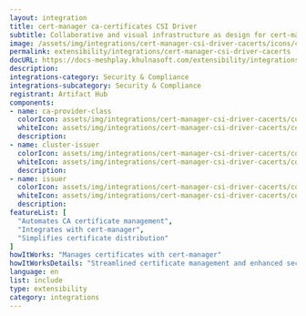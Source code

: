 ```yaml
---
layout: integration
title: cert-manager ca-certificates CSI Driver
subtitle: Collaborative and visual infrastructure as design for cert-manager ca-certificates CSI Driver
image: /assets/img/integrations/cert-manager-csi-driver-cacerts/icons/color/cert-manager-csi-driver-cacerts-color.svg
permalink: extensibility/integrations/cert-manager-csi-driver-cacerts
docURL: https://docs-meshplay.khulnasoft.com/extensibility/integrations/cert-manager-csi-driver-cacerts
description: 
integrations-category: Security & Compliance
integrations-subcategory: Security & Compliance
registrant: Artifact Hub
components: 
- name: ca-provider-class
  colorIcon: assets/img/integrations/cert-manager-csi-driver-cacerts/components/ca-provider-class/icons/color/ca-provider-class-color.svg
  whiteIcon: assets/img/integrations/cert-manager-csi-driver-cacerts/components/ca-provider-class/icons/white/ca-provider-class-white.svg
  description: 
- name: cluster-issuer
  colorIcon: assets/img/integrations/cert-manager-csi-driver-cacerts/components/cluster-issuer/icons/color/cluster-issuer-color.svg
  whiteIcon: assets/img/integrations/cert-manager-csi-driver-cacerts/components/cluster-issuer/icons/white/cluster-issuer-white.svg
  description: 
- name: issuer
  colorIcon: assets/img/integrations/cert-manager-csi-driver-cacerts/components/issuer/icons/color/issuer-color.svg
  whiteIcon: assets/img/integrations/cert-manager-csi-driver-cacerts/components/issuer/icons/white/issuer-white.svg
  description: 
featureList: [
  "Automates CA certificate management",
  "Integrates with cert-manager",
  "Simplifies certificate distribution"
]
howItWorks: "Manages certificates with cert-manager"
howItWorksDetails: "Streamlined certificate management and enhanced security in Kubernetes"
language: en
list: include
type: extensibility
category: integrations
---
```

